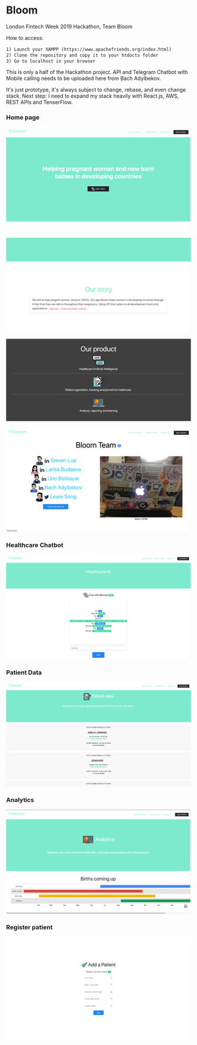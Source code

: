 # Bloom
London Fintech Week 2019 Hackathon, Team Bloom

How to access:
```
1) Launch your XAMPP (https://www.apachefriends.org/index.html)
2) Clone the repository and copy it to your htdocts folder
3) Go to localhost in your browser
```
This is only a half of the Hackathon project. API and Telegram Chatbot with Mobile calling needs to be uploaded here from  Bach Adylbekov.

It's just prototype, it's always subject to change, rebase, and even change stack.
Next step: I need to expand my stack heavily with React.js, AWS, REST APIs and TenserFlow.

### Home page
![alt text](https://github.com/unobatbayar/Bloom/blob/master/Images/b.png)

![alt text](https://github.com/unobatbayar/Bloom/blob/master/Images/aa.png)

![alt text](https://github.com/unobatbayar/Bloom/blob/master/Images/c2.png)

![alt text](https://github.com/unobatbayar/Bloom/blob/master/Images/c.png)

### Healthcare Chatbot

![alt text](https://github.com/unobatbayar/Bloom/blob/master/Images/d.png)

### Patient Data

![alt text](https://github.com/unobatbayar/Bloom/blob/master/Images/e.png)

### Analytics

![alt text](https://github.com/unobatbayar/Bloom/blob/master/Images/f.png)

### Register patient

![alt text](https://github.com/unobatbayar/Bloom/blob/master/Images/g.png)



